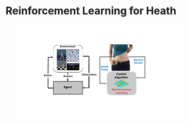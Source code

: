 # Reinforcement Learning for Heath 
<p align="center">
<img src="img/intro.gif" width="90%" alt="RL">
</p>

<!---
We explore the use of RL in healthcare applications.
Reinforcement Learning (RL) is a Machine Learning (ML) paradigm, used for decision-making tasks, where an agent learns to achieve a specified goal, by interacting with its underlying environment. Compared to the widely explored games and physics 
simulation problems in RL, real-world RL systems must contend with much more [technical challenges](https://github.com/google-research/realworldrl_suite).
--->


